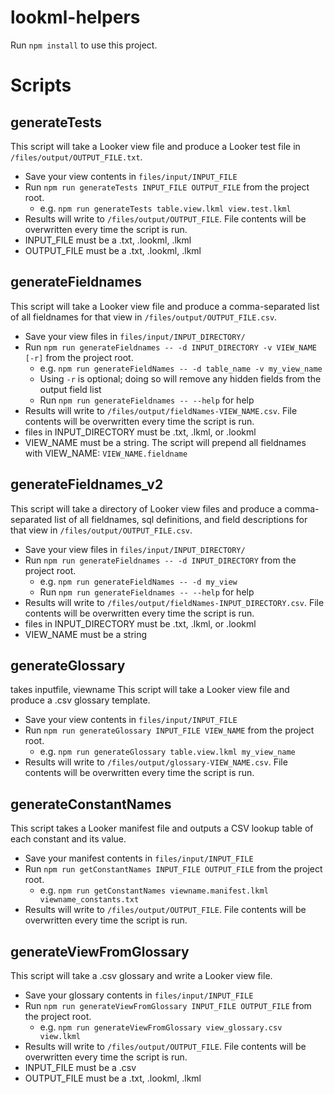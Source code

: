 # lookml-helpers

Run `npm install` to use this project.

# Scripts

## generateTests

This script will take a Looker view file and produce a Looker test file in `/files/output/OUTPUT_FILE.txt`.

- Save your view contents in `files/input/INPUT_FILE`
- Run `npm run generateTests INPUT_FILE OUTPUT_FILE` from the project root.
  - e.g. `npm run generateTests table.view.lkml view.test.lkml`
- Results will write to `/files/output/OUTPUT_FILE`. File contents will be overwritten every time the script is run.
- INPUT_FILE must be a .txt, .lookml, .lkml
- OUTPUT_FILE must be a .txt, .lookml, .lkml

## generateFieldnames

This script will take a Looker view file and produce a comma-separated list of all fieldnames for that view in `/files/output/OUTPUT_FILE.csv`.

- Save your view files in `files/input/INPUT_DIRECTORY/`
- Run `npm run generateFieldnames -- -d INPUT_DIRECTORY -v VIEW_NAME [-r]` from the project root.
  - e.g. `npm run generateFieldNames -- -d table_name -v my_view_name`
  - Using `-r` is optional; doing so will remove any hidden fields from the output field list
  - Run `npm run generateFieldnames -- --help` for help
- Results will write to `/files/output/fieldNames-VIEW_NAME.csv`. File contents will be overwritten every time the script is run.
- files in INPUT_DIRECTORY must be .txt, .lkml, or .lookml
- VIEW_NAME must be a string. The script will prepend all fieldnames with VIEW_NAME: `VIEW_NAME.fieldname`

## generateFieldnames_v2

This script will take a directory of Looker view files and produce a comma-separated list of all fieldnames, sql definitions, and field descriptions for that view in `/files/output/OUTPUT_FILE.csv`.

- Save your view files in `files/input/INPUT_DIRECTORY/`
- Run `npm run generateFieldnames -- -d INPUT_DIRECTORY` from the project root.
  - e.g. `npm run generateFieldNames -- -d my_view`
  - Run `npm run generateFieldnames -- --help` for help
- Results will write to `/files/output/fieldNames-INPUT_DIRECTORY.csv`. File contents will be overwritten every time the script is run.
- files in INPUT_DIRECTORY must be .txt, .lkml, or .lookml
- VIEW_NAME must be a string

## generateGlossary

takes inputfile, viewname
This script will take a Looker view file and produce a .csv glossary template.

- Save your view contents in `files/input/INPUT_FILE`
- Run `npm run generateGlossary INPUT_FILE VIEW_NAME` from the project root.
  - e.g. `npm run generateGlossary table.view.lkml my_view_name`
- Results will write to `/files/output/glossary-VIEW_NAME.csv`. File contents will be overwritten every time the script is run.

## generateConstantNames

This script takes a Looker manifest file and outputs a CSV lookup table of each constant and its value.

- Save your manifest contents in `files/input/INPUT_FILE`
- Run `npm run getConstantNames INPUT_FILE OUTPUT_FILE` from the project root.
  - e.g. `npm run getConstantNames viewname.manifest.lkml viewname_constants.txt`
- Results will write to `/files/output/OUTPUT_FILE`. File contents will be overwritten every time the script is run.

## generateViewFromGlossary

This script will take a .csv glossary and write a Looker view file.

- Save your glossary contents in `files/input/INPUT_FILE`
- Run `npm run generateViewFromGlossary INPUT_FILE OUTPUT_FILE` from the project root.
  - e.g. `npm run generateViewFromGlossary view_glossary.csv view.lkml`
- Results will write to `/files/output/OUTPUT_FILE`. File contents will be overwritten every time the script is run.
- INPUT_FILE must be a .csv
- OUTPUT_FILE must be a .txt, .lookml, .lkml
